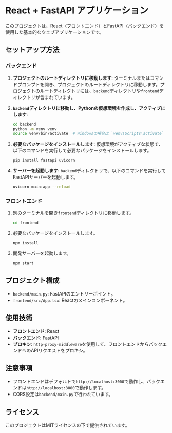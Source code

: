 # React + FastAPI アプリケーション

このプロジェクトは、React（フロントエンド）とFastAPI（バックエンド）を使用した基本的なウェブアプリケーションです。

## セットアップ方法

### バックエンド

1. **プロジェクトのルートディレクトリに移動します**:
   ターミナルまたはコマンドプロンプトを開き、プロジェクトのルートディレクトリに移動します。プロジェクトのルートディレクトリには、`backend`ディレクトリや`frontend`ディレクトリが含まれています。

2. **`backend`ディレクトリに移動し、Pythonの仮想環境を作成し、アクティブにします**:
   ```bash
   cd backend
   python -m venv venv
   source venv/bin/activate  # Windowsの場合は `venv\Scripts\activate`
   ```

3. **必要なパッケージをインストールします**:
   仮想環境がアクティブな状態で、以下のコマンドを実行して必要なパッケージをインストールします。
   ```bash
   pip install fastapi uvicorn
   ```

4. **サーバーを起動します**:
   `backend`ディレクトリで、以下のコマンドを実行してFastAPIサーバーを起動します。
   ```bash
   uvicorn main:app --reload
   ```

### フロントエンド

1. 別のターミナルを開き`frontend`ディレクトリに移動します。
   ```bash
   cd frontend
   ```

2. 必要なパッケージをインストールします。
   ```bash
   npm install
   ```

3. 開発サーバーを起動します。
   ```bash
   npm start
   ```

## プロジェクト構成

- `backend/main.py`: FastAPIのエントリーポイント。
- `frontend/src/App.tsx`: Reactのメインコンポーネント。

## 使用技術

- **フロントエンド**: React
- **バックエンド**: FastAPI
- **プロキシ**: `http-proxy-middleware`を使用して、フロントエンドからバックエンドへのAPIリクエストをプロキシ。

## 注意事項

- フロントエンドはデフォルトで`http://localhost:3000`で動作し、バックエンドは`http://localhost:8000`で動作します。
- CORS設定は`backend/main.py`で行われています。

## ライセンス

このプロジェクトはMITライセンスの下で提供されています。